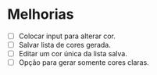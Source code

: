 # Melhorias

- [ ] Colocar input para alterar cor.
- [ ] Salvar lista de cores gerada.
- [ ] Editar um cor única da lista salva.
- [ ] Opção para gerar somente cores claras.